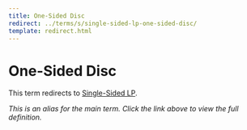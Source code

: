 ```yaml
---
title: One-Sided Disc
redirect: ../terms/s/single-sided-lp-one-sided-disc/
template: redirect.html
---
```


# One-Sided Disc

This term redirects to [Single-Sided LP](../terms/s/single-sided-lp-one-sided-disc/).

*This is an alias for the main term. Click the link above to view the full definition.*
